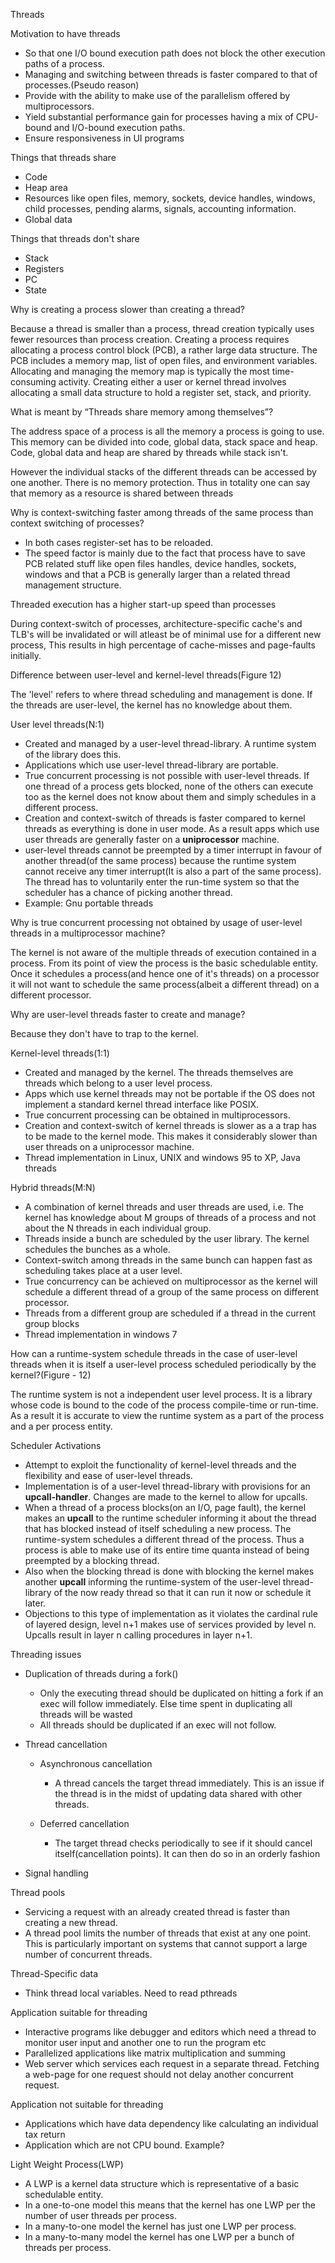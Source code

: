Threads

Motivation to have threads

-   So that one I/O bound execution path does not block the other
    execution paths of a process.
-   Managing and switching between threads is faster compared to that of
    processes.(Pseudo reason)
-   Provide with the ability to make use of the parallelism offered by
    multiprocessors.
-   Yield substantial performance gain for processes having a mix of
    CPU-bound and I/O-bound execution paths.
-   Ensure responsiveness in UI programs

Things that threads share

-   Code
-   Heap area
-   Resources like open files, memory, sockets, device handles, windows,
    child processes, pending alarms, signals, accounting information.
-   Global data

Things that threads don't share

-   Stack
-   Registers
-   PC
-   State

Why is creating a process slower than creating a thread?

Because a thread is smaller than a process, thread creation typically
uses fewer resources than process creation. Creating a process requires
allocating a process control block (PCB), a rather large data structure.
The PCB includes a memory map, list of open files, and environment
variables. Allocating and managing the memory map is typically the most
time-consuming activity. Creating either a user or kernel thread
involves allocating a small data structure to hold a register set,
stack, and priority.

What is meant by “Threads share memory among themselves”?

The address space of a process is all the memory a process is going to
use. This memory can be divided into code, global data, stack space and
heap. Code, global data and heap are shared by threads while stack
isn't.

However the individual stacks of the different threads can be accessed
by one another. There is no memory protection. Thus in totality one can
say that memory as a resource is shared between threads

Why is context-switching faster among threads of the same process than
context switching of processes?

-   In both cases register-set has to be reloaded.
-   The speed factor is mainly due to the fact that process have to save
    PCB related stuff like open files handles, device handles, sockets,
    windows and that a PCB is generally larger than a related thread
    management structure.

Threaded execution has a higher start-up speed than processes

During context-switch of processes, architecture-specific cache's and
TLB's will be invalidated or will atleast be of minimal use for a
different new process, This results in high percentage of cache-misses
and page-faults initially.

Difference between user-level and kernel-level threads(Figure 12)

The 'level' refers to where thread scheduling and management is done. If
the threads are user-level, the kernel has no knowledge about them.

User level threads(N:1)

-   Created and managed by a user-level thread-library. A runtime system
    of the library does this.
-   Applications which use user-level thread-library are portable.
-   True concurrent processing is not possible with user-level threads.
    If one thread of a process gets blocked, none of the others can
    execute too as the kernel does not know about them and simply
    schedules in a different process.
-   Creation and context-switch of threads is faster compared to kernel
    threads as everything is done in user mode. As a result apps which
    use user threads are generally faster on a **uniprocessor** machine.
-   user-level threads cannot be preempted by a timer interrupt in
    favour of another thread(of the same process) because the runtime
    system cannot receive any timer interrupt(It is also a part of the
    same process). The thread has to voluntarily enter the run-time
    system so that the scheduler has a chance of picking another thread.
-   Example: Gnu portable threads

Why is true concurrent processing not obtained by usage of user-level
threads in a multiprocessor machine?

The kernel is not aware of the multiple threads of execution contained
in a process. From its point of view the process is the basic
schedulable entity. Once it schedules a process(and hence one of it's
threads) on a processor it will not want to schedule the same
process(albeit a different thread) on a different processor.

Why are user-level threads faster to create and manage?

Because they don't have to trap to the kernel.

Kernel-level threads(1:1)

-   Created and managed by the kernel. The threads themselves are
    threads which belong to a user level process.
-   Apps which use kernel threads may not be portable if the OS does not
    implement a standard kernel thread interface like POSIX.
-   True concurrent processing can be obtained in multiprocessors.
-   Creation and context-switch of kernel threads is slower as a a trap
    has to be made to the kernel mode. This makes it considerably slower
    than user threads on a uniprocessor machine.
-   Thread implementation in Linux, UNIX and windows 95 to XP, Java
    threads

Hybrid threads(M:N)

-   A combination of kernel threads and user threads are used, i.e. The
    kernel has knowledge about M groups of threads of a process and not
    about the N threads in each individual group.
-   Threads inside a bunch are scheduled by the user library. The kernel
    schedules the bunches as a whole.
-   Context-switch among threads in the same bunch can happen fast as
    scheduling takes place at a user level.
-   True concurrency can be achieved on multiprocessor as the kernel
    will schedule a different thread of a group of the same process on
    different processor.
-   Threads from a different group are scheduled if a thread in the
    current group blocks
-   Thread implementation in windows 7

How can a runtime-system schedule threads in the case of user-level
threads when it is itself a user-level process scheduled periodically by
the kernel?(Figure - 12)

The runtime system is not a independent user level process. It is a
library whose code is bound to the code of the process compile-time or
run-time. As a result it is accurate to view the runtime system as a
part of the process and a per process entity.

Scheduler Activations

-   Attempt to exploit the functionality of kernel-level threads and the
    flexibility and ease of user-level threads.
-   Implementation is of a user-level thread-library with provisions for
    an **upcall-handler**. Changes are made to the kernel to allow for
    upcalls.
-   When a thread of a process blocks(on an I/O, page fault), the kernel
    makes an **upcall** to the runtime scheduler informing it about the
    thread that has blocked instead of itself scheduling a new process.
    The runtime-system schedules a different thread of the process. Thus
    a process is able to make use of its entire time quanta instead of
    being preempted by a blocking thread.
-   Also when the blocking thread is done with blocking the kernel makes
    another **upcall** informing the runtime-system of the user-level
    thread-library of the now ready thread so that it can run it now or
    schedule it later.
-   Objections to this type of implementation as it violates the
    cardinal rule of layered design, level n+1 makes use of services
    provided by level n. Upcalls result in layer n calling procedures in
    layer n+1.

Threading issues

-   Duplication of threads during a fork()

    -   Only the executing thread should be duplicated on hitting a fork
        if an exec will follow immediately. Else time spent in
        duplicating all threads will be wasted
    -   All threads should be duplicated if an exec will not follow.

-   Thread cancellation

    -   Asynchronous cancellation

        -   A thread cancels the target thread immediately. This is an
            issue if the thread is in the midst of updating data shared
            with other threads.

    -   Deferred cancellation

        -   The target thread checks periodically to see if it should
            cancel itself(cancellation points). It can then do so in an
            orderly fashion

-   Signal handling

Thread pools

-   Servicing a request with an already created thread is faster than
    creating a new thread.
-   A thread pool limits the number of threads that exist at any one
    point. This is particularly important on systems that cannot support
    a large number of concurrent threads.

Thread-Specific data

-   Think thread local variables. Need to read pthreads

Application suitable for threading

-   Interactive programs like debugger and editors which need a thread
    to monitor user input and another one to run the program etc
-   Parallelized applications like matrix multiplication and summing
-   Web server which services each request in a separate thread.
    Fetching a web-page for one request should not delay another
    concurrent request.

Application not suitable for threading

-   Applications which have data dependency like calculating an
    individual tax return
-   Application which are not CPU bound. Example?

Light Weight Process(LWP)

-   A LWP is a kernel data structure which is representative of a basic
    schedulable entity.
-   In a one-to-one model this means that the kernel has one LWP per the
    number of user threads per process.
-   In a many-to-one model the kernel has just one LWP per process.
-   In a many-to-many model the kernel has one LWP per a bunch of
    threads per process.
